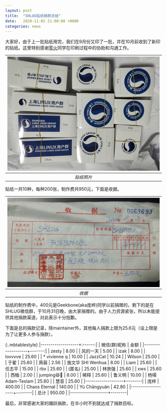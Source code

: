 ```yaml
---
layout: post
title:  "SHLUG贴纸捐款总结"
date:   2020-11-02 21:00:00 +0000
categories: news
---
```


大家好，由于上一批贴纸用完，我们在9月份又印了一批，并在10月前收到了新印的贴纸。这里特别感谢[零火](https://weibo.com/zeroblaze)同学在印刷过程中的协助和沟通工作。

|![贴纸照片](/img/post/2020-11-02/sticker.jpg)|
|:-:|
|*贴纸照片*|

贴纸一共10种，每种200张，制作费共950元，下面是收据。

|![收据](/img/post/2020-11-02/receipt.jpg)|
|:-:|
|*收据*|


贴纸的制作费中，400元是Geekbone(aka庞梓)同学以前捐赠的，剩下的是在SHLUG微信群，于10月31日晚，由大家捐赠的。由于人力资源紧张，所以未能提供其他捐款渠道，对此表示十分抱歉。

下面是总的捐款记录，除maintainer外，其他每人捐款上限为25.6元（设上限是为了让更多人参与捐款）。

{:.mbtablestyle}
|-------------------+:------:|
| 微信(群)昵称      |   金额 |
|-------------------+-------:|
| zesty             |   8.00 |
| 风的一天          |   5.00 |
| izak              |   8.00 |
| lovvvve           |  25.60 |
| † vivienne q      |  10.00 |
| JazzCat           |  10.24 |
| Wilson            |  25.00 |
| 于翟              |  25.60 |
| 蒟蒻              |   2.56 |
| 施文华 SHI Wenhua |   8.00 |
| Liam              |  25.60 |
| 任志平            |  15.00 |
| rbx               |  25.60 |
| (匿名)            |  25.00 |
| 林旅强            |  25.60 |
| xws               |  25.60 |
| 西柚              |   2.00 |
| jumping😄🙌       |   8.00 |
| 稀释              |  25.60 |
| 鲁义明            |  10.00 |
| 杨瑒Adam-Teslam   |  25.60 |
| 慧音              |  25.60 |
|-------------------+--------|
| 庞梓              | 400.00 |
| Chaos Eternal     | 140.00 |
| Yù Chāngyuǎn      |  42.80 |
|-------------------+--------|
| 总计              | 950.00 |
|-------------------+--------|


最后，非常感谢大家的踊跃捐款，在半小时不到就达成了捐款目标。
